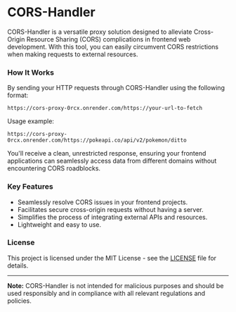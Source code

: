 # **CORS-Handler**

CORS-Handler is a versatile proxy solution designed to alleviate Cross-Origin Resource Sharing (CORS) complications in frontend web development. With this tool, you can easily circumvent CORS restrictions when making requests to external resources.

### How It Works

By sending your HTTP requests through CORS-Handler using the following format:

`https://cors-proxy-0rcx.onrender.com/https://your-url-to-fetch` 

Usage example:

    https://cors-proxy-0rcx.onrender.com/https://pokeapi.co/api/v2/pokemon/ditto

You'll receive a clean, unrestricted response, ensuring your frontend applications can seamlessly access data from different domains without encountering CORS roadblocks.



### Key Features

-   Seamlessly resolve CORS issues in your frontend projects.
-   Facilitates secure cross-origin requests without having a server.
-   Simplifies the process of integrating external APIs and resources.
-   Lightweight and easy to use.


### License

This project is licensed under the MIT License - see the [LICENSE](https://github.com/bryanlundberg/CORS-Handler/blob/main/README.md) file for details.

----------

**Note:** CORS-Handler is not intended for malicious purposes and should be used responsibly and in compliance with all relevant regulations and policies.
